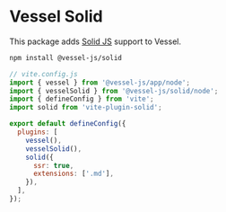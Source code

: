 # Vessel Solid

This package adds [Solid JS](https://www.solidjs.com) support to Vessel.

```bash
npm install @vessel-js/solid
```

```js
// vite.config.js
import { vessel } from '@vessel-js/app/node';
import { vesselSolid } from '@vessel-js/solid/node';
import { defineConfig } from 'vite';
import solid from 'vite-plugin-solid';

export default defineConfig({
  plugins: [
    vessel(),
    vesselSolid(),
    solid({
      ssr: true,
      extensions: ['.md'],
    }),
  ],
});
```
